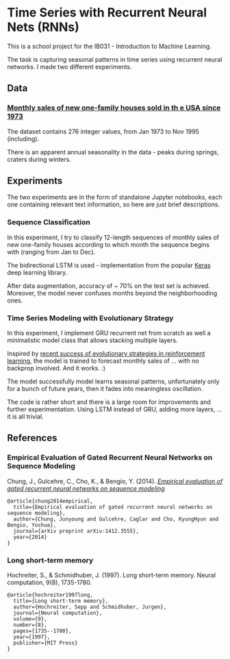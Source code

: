 # Time Series with Recurrent Neural Nets (RNNs)

This is a school project for the IB031 - Introduction to Machine Learning.

The task is capturing seasonal patterns in time series using recurrent neural networks.  I made two different experiments.

## Data

### [Monthly sales of new one-family houses sold in th e USA since 1973](https://datamarket.com/data/set/22q8/monthly-sales-of-new-one-family-houses-sold-in-th-e-usa-since-1973#!ds=22q8&display=line)

The dataset contains 276 integer values, from Jan 1973 to Nov 1995 (including). 

There is an apparent annual seasonality in the data - peaks during springs, craters during winters.

## Experiments

The two experiments are in the form of standalone Jupyter notebooks, each one containing relevant text information, so here are just brief descriptions.

### Sequence Classification

In this experiment, I try to classify 12-length sequences of monthly sales of new one-family houses according to which month the sequence begins with (ranging from Jan to Dec).

The bidirectional LSTM is used - implementation from the popular [Keras](https://github.com/fchollet/keras) deep learning library.

After data augmentation, accuracy of ~ 70% on the test set is achieved.  Moreover, the model never confuses months beyond the neighborhooding ones.

### Time Series Modeling with Evolutionary Strategy

In this experiment, I implement GRU recurrent net from scratch as well a minimalistic model class that allows stacking multiple layers.

Inspired by [recent success of evolutionary strategies in reinforcement learning](https://blog.openai.com/evolution-strategies/), the model is trained to forecast monthly sales of ... with no backprop involved.  And it works.  :)

The model successfully model learns seasonal patterns, unfortunately only for a bunch of future years, then it fades into meaningless oscillation.

The code is rather short and there is a large room for improvements and further experimentation.  Using LSTM instead of GRU, adding more layers, ... it is all trivial.

## References

### Empirical Evaluation of Gated Recurrent Neural Networks on Sequence Modeling

Chung, J., Gulcehre, C., Cho, K., & Bengio, Y. (2014). [*Empirical evaluation of gated recurrent neural networks on sequence modeling*](https://arxiv.org/abs/1412.3555)

```
@article{chung2014empirical,
  title={Empirical evaluation of gated recurrent neural networks on sequence modeling},
  author={Chung, Junyoung and Gulcehre, Caglar and Cho, KyungHyun and Bengio, Yoshua},
  journal={arXiv preprint arXiv:1412.3555},
  year={2014}
}
```

### Long short-term memory

Hochreiter, S., & Schmidhuber, J. (1997). Long short-term memory. Neural computation, 9(8), 1735-1780.

```
@article{hochreiter1997long,
  title={Long short-term memory},
  author={Hochreiter, Sepp and Schmidhuber, Jurgen},
  journal={Neural computation},
  volume={9},
  number={8},
  pages={1735--1780},
  year={1997},
  publisher={MIT Press}
}
```